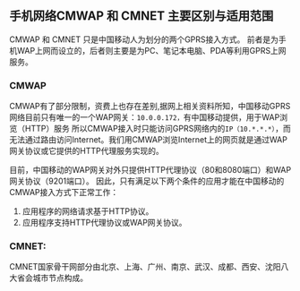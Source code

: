 ## 手机网络CMWAP 和 CMNET 主要区别与适用范围


CMWAP 和 CMNET 只是中国移动人为划分的两个GPRS接入方式。
前者是为手机WAP上网而设立的，后者则主要是为PC、笔记本电脑、PDA等利用GPRS上网服务。


### CMWAP
CMWAP有了部分限制，资费上也存在差别,据网上相关资料所知，中国移动GPRS网络目前只有唯一的一个WAP网关：`10.0.0.172，`有中国移动提供，用于WAP浏览（HTTP）服务
所以CMWAP接入时只能访问GPRS网络内的`IP（10.*.*.*）`，而无法通过路由访问Internet。我们用CMWAP浏览Internet上的网页就是通过WAP网关协议或它提供的HTTP代理服务实现的。


目前，中国移动的WAP网关对外只提供HTTP代理协议（80和8080端口）和WAP网关协议（9201端口）。
因此，只有满足以下两个条件的应用才能在中国移动的CMWAP接入方式下正常工作：
1. 应用程序的网络请求基于HTTP协议。
2. 应用程序支持HTTP代理协议或WAP网关协议。

### CMNET:
CMNET国家骨干网部分由北京、上海、广州、南京、武汉、成都、西安、沈阳八大省会城市节点构成。
